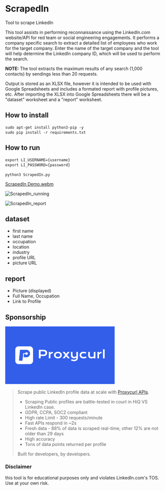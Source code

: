 # ScrapedIn
Tool to scrape LinkedIn

This tool assists in performing reconnaissance using the LinkedIn.com website/API for red team or social engineering engagements. It performs a company specific search to extract a detailed list of employees who work for the target company. Enter the name of the target company and the tool will help determine the LinkedIn company ID, which will be used to perform the search.

**NOTE:** The tool extracts the maximum results of any search (1,000 contacts) by sendings less than 20 requests. 

Output is stored as an XLSX file, however it is intended to be used with Google Spreadsheets and includes a formated report with profile pictures, etc. After importing the XLSX into Google Spreadsheets there will be a "dataset" worksheet and a "report" worksheet.

## How to install
```
sudo apt-get install python3-pip -y
sudo pip install -r requirements.txt
```

## How to run

```
export LI_USERNAME={username}
export LI_PASSWORD={password}
```

`python3 ScrapedIn.py`

[ScrapedIn Demo.webm](https://github.com/dchrastil/ScrapedIn/assets/26440487/8827d331-5931-43c3-85d6-ec5cc9d6ddf5)

![ScrapedIn_running](https://github.com/dchrastil/ScrapedIn/assets/26440487/dc99742e-0b73-4aa7-ae1c-34ee6ab1eb25)

![ScrapedIn_report](https://github.com/dchrastil/ScrapedIn/assets/26440487/ac563397-391d-4059-89df-cb7305b6163a)


## dataset
- first name
- last name
- occupation
- location
- industry
- profile URL
- picture URL

## report
- Picture (displayed)
- Full Name, Occupation
- Link to Profile

## Sponsorship
[<img src="proxycurl.png" width=350>](https://nubela.co/proxycurl?utm_campaign=influencer_marketing&utm_source=github&utm_medium=social&utm_content=daniel_chrastil_scrapedin)

> Scrape public LinkedIn profile data at scale with [Proxycurl APIs](https://nubela.co/proxycurl?utm_campaign=influencer_marketing&utm_source=github&utm_medium=social&utm_content=daniel_chrastil_scrapedin).
> - Scraping Public profiles are battle-tested in court in HiQ VS LinkedIn case.
> - GDPR, CCPA, SOC2 compliant
> - High rate Limit - 300 requests/minute
> - Fast APIs respond in ~2s
> - Fresh data - 88% of data is scraped real-time, other 12% are not older than 29 days
> - High accuracy
> - Tons of data points returned per profile
>
> Built for developers, by developers.

### Disclaimer
this tool is for educational purposes only and violates LinkedIn.com's TOS. Use at your own risk.



